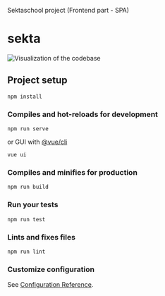 Sektaschool project (Frontend part - SPA)

# sekta

![Visualization of the codebase](./diagram.svg|height=500px)

## Project setup
```
npm install
```

### Compiles and hot-reloads for development
```
npm run serve
```
or GUI with [@vue/cli](https://cli.vuejs.org/guide/)
```
vue ui
```

### Compiles and minifies for production
```
npm run build
```

### Run your tests
```
npm run test
```

### Lints and fixes files
```
npm run lint
```

### Customize configuration
See [Configuration Reference](https://cli.vuejs.org/config/).
